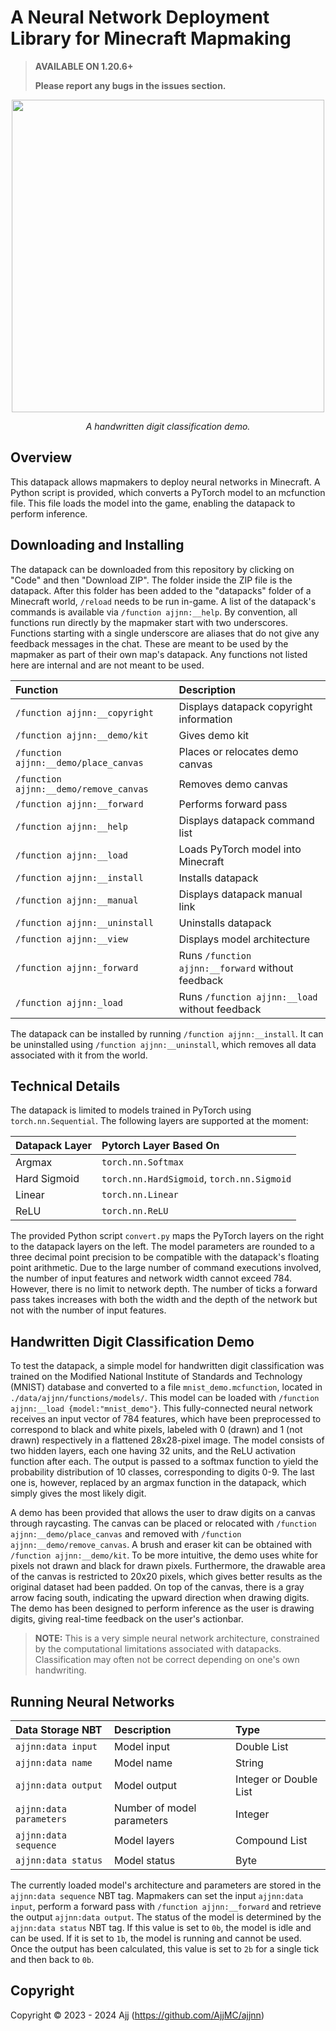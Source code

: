 # A Neural Network Deployment Library for Minecraft Mapmaking

> **AVAILABLE ON 1.20.6+**
>
> **Please report any bugs in the issues section.**

<p align = "center">
  <img src="repo/mnist.gif" width="500">
</p>

<p align = "center">
  <i>A handwritten digit classification demo.</i>
</p>

## Overview

This datapack allows mapmakers to deploy neural networks in Minecraft. A Python script is provided, which converts a PyTorch model to an mcfunction file. This file loads the model into the game, enabling the datapack to perform inference.

## Downloading and Installing

The datapack can be downloaded from this repository by clicking on "Code" and then "Download ZIP". The folder inside the ZIP file is the datapack. After this folder has been added to the "datapacks" folder of a Minecraft world, ``/reload`` needs to be run in-game. A list of the datapack's commands is available via ``/function ajjnn:__help``. By convention, all functions run directly by the mapmaker start with two underscores. Functions starting with a single underscore are aliases that do not give any feedback messages in the chat. These are meant to be used by the mapmaker as part of their own map's datapack. Any functions not listed here are internal and are not meant to be used.

| Function                                 | Description                                          |
|:-----------------------------------------|:-----------------------------------------------------|
| ``/function ajjnn:__copyright``          | Displays datapack copyright information              |
| ``/function ajjnn:__demo/kit``           | Gives demo kit                                       |
| ``/function ajjnn:__demo/place_canvas``  | Places or relocates demo canvas                      |
| ``/function ajjnn:__demo/remove_canvas`` | Removes demo canvas                                  |
| ``/function ajjnn:__forward``            | Performs forward pass                                |
| ``/function ajjnn:__help``               | Displays datapack command list                       |
| ``/function ajjnn:__load``               | Loads PyTorch model into Minecraft                   |
| ``/function ajjnn:__install``            | Installs datapack                                    |
| ``/function ajjnn:__manual``             | Displays datapack manual link                        |
| ``/function ajjnn:__uninstall``          | Uninstalls datapack                                  |
| ``/function ajjnn:__view``               | Displays model architecture                          |
| ``/function ajjnn:_forward``             | Runs ``/function ajjnn:__forward`` without feedback  |
| ``/function ajjnn:_load``                | Runs ``/function ajjnn:__load`` without feedback     |

The datapack can be installed by running ``/function ajjnn:__install``. It can be uninstalled using ``/function ajjnn:__uninstall``, which removes all data associated with it from the world.

## Technical Details

The datapack is limited to models trained in PyTorch using ``torch.nn.Sequential``. The following layers are supported at the moment:

| Datapack Layer | Pytorch Layer Based On                         |
|:---------------|:-----------------------------------------------|
| Argmax         | ``torch.nn.Softmax``                           |
| Hard Sigmoid   | ``torch.nn.HardSigmoid``, ``torch.nn.Sigmoid`` |
| Linear         | ``torch.nn.Linear``                            |
| ReLU           | ``torch.nn.ReLU``                              |

The provided Python script ``convert.py`` maps the PyTorch layers on the right to the datapack layers on the left. The model parameters are rounded to a three decimal point precision to be compatible with the datapack's floating point arithmetic. Due to the large number of command executions involved, the number of input features and network width cannot exceed 784. However, there is no limit to network depth. The number of ticks a forward pass takes increases with both the width and the depth of the network but not with the number of input features.

## Handwritten Digit Classification Demo

To test the datapack, a simple model for handwritten digit classification was trained on the Modified National Institute of Standards and Technology (MNIST) database and converted to a file ``mnist_demo.mcfunction``, located in ``./data/ajjnn/functions/models/``. This model can be loaded with ``/function ajjnn:__load {model:"mnist_demo"}``. This fully-connected neural network receives an input vector of 784 features, which have been preprocessed to correspond to black and white pixels, labeled with 0 (drawn) and 1 (not drawn) respectively in a flattened 28x28-pixel image. The model consists of two hidden layers, each one having 32 units, and the ReLU activation function after each. The output is passed to a softmax function to yield the probability distribution of 10 classes, corresponding to digits 0-9. The last one is, however, replaced by an argmax function in the datapack, which simply gives the most likely digit.

A demo has been provided that allows the user to draw digits on a canvas through raycasting. The canvas can be placed or relocated with ``/function ajjnn:__demo/place_canvas`` and removed with ``/function ajjnn:__demo/remove_canvas``. A brush and eraser kit can be obtained with ``/function ajjnn:__demo/kit``. To be more intuitive, the demo uses white for pixels not drawn and black for drawn pixels. Furthermore, the drawable area of the canvas is restricted to 20x20 pixels, which gives better results as the original dataset had been padded. On top of the canvas, there is a gray arrow facing south, indicating the upward direction when drawing digits. The demo has been designed to perform inference as the user is drawing digits, giving real-time feedback on the user's actionbar.

> **NOTE:** This is a very simple neural network architecture, constrained by the computational limitations associated with datapacks. Classification may often not be correct depending on one's own handwriting.

## Running Neural Networks

| Data Storage NBT        | Description                | Type                   |
|:------------------------|:---------------------------|:-----------------------|
| ``ajjnn:data input``      | Model input                | Double List            |
| ``ajjnn:data name``       | Model name                 | String                 |
| ``ajjnn:data output``     | Model output               | Integer or Double List |
| ``ajjnn:data parameters`` | Number of model parameters | Integer                |
| ``ajjnn:data sequence``   | Model layers               | Compound List          |
| ``ajjnn:data status``     | Model status               | Byte                   |

The currently loaded model's architecture and parameters are stored in the ``ajjnn:data sequence`` NBT tag. Mapmakers can set the input ``ajjnn:data input``, perform a forward pass with ``/function ajjnn:__forward`` and retrieve the output ``ajjnn:data output``. The status of the model is determined by the ``ajjnn:data status`` NBT tag. If this value is set to ``0b``, the model is idle and can be used. If it is set to ``1b``, the model is running and cannot be used. Once the output has been calculated, this value is set to ``2b`` for a single tick and then back to ``0b``.

## Copyright

Copyright © 2023 - 2024 Ajj (https://github.com/AjjMC/ajjnn)
